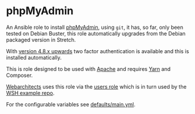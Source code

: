 # phpMyAdmin

An Ansible role to install [phpMyAdmin](https://www.phpmyadmin.net/), using
`git`, it has, so far, only been tested on Debian Buster, this role
automatically upgrades from the Debian packaged version in Stretch.

With [version 4.8.x upwards](https://github.com/phpmyadmin/phpmyadmin/releases)
two factor authentication is available and this is installed automatically.

This is role designed to be used with [Apache](https://git.coop/webarch/apache)
and requires [Yarn](https://git.coop/webarch/yarn) and Composer.

[Webarchitects](https://www.webarch.coop/) uses this role via the [users
role](https://git.coop/webarch/users/) which is in turn used by the [WSH
example repo](https://git.coop/webarch/wsh/).

For the configurable variables see [defaults/main.yml](defaults/main.yml).
